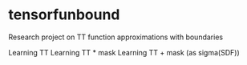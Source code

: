 # tensorfunbound
Research project on TT function approximations with boundaries

Learning TT
Learning TT * mask
Learning TT + mask (as sigma(SDF))
